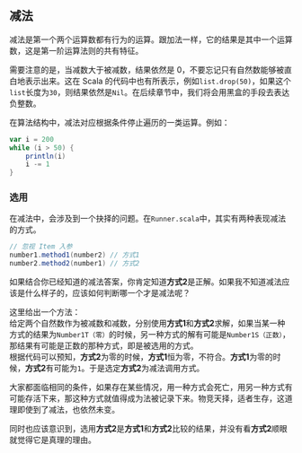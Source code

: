 ## 减法
减法是第一个两个运算数都有行为的运算。跟加法一样，它的结果是其中一个运算数，这是第一阶运算法则的共有特征。

需要注意的是，当减数大于被减数，结果依然是 0，不要忘记只有自然数能够被直白地表示出来。这在 Scala 的代码中也有所表示，例如`list.drop(50)`，如果这个`list`长度为`30`，则结果依然是`Nil`。在后续章节中，我们将会用黑盒的手段去表达负整数。

在算法结构中，减法对应根据条件停止遍历的一类运算。例如：
```scala
var i = 200
while (i > 50) {
    println(i)
    i -= 1
}
```

### 选用
在减法中，会涉及到一个抉择的问题。在`Runner.scala`中，其实有两种表现减法的方式。
```scala
// 忽视 Item 入参
number1.method1(number2) // 方式1
number2.method2(number1) // 方式2
```
如果结合你已经知道的减法答案，你肯定知道**方式2**是正解。如果我不知道减法应该是什么样子的，应该如何判断哪一个才是减法呢？

这里给出一个方法：  
给定两个自然数作为被减数和减数，分别使用**方式1**和**方式2**求解，如果当某一种方式的结果为`Number1T（零）`的时候，另一种方式的解有可能是`Number1S（正数）`，那结果有可能是正数的那种方式，即是被选用的方式。  
根据代码可以预知，**方式2**为零的时候，**方式1**恒为零，不符合。**方式1**为零的时候，**方式2**有可能为`1`。于是选定**方式2**为减法调用方式。

大家都面临相同的条件，如果存在某些情况，用一种方式会死亡，用另一种方式有可能存活下来，那这种方式就值得成为法被记录下来。物竞天择，适者生存，这道理即使到了减法，也依然未变。

同时也应该意识到，选用**方式2**是**方式1**和**方式2**比较的结果，并没有看**方式2**顺眼就觉得它是真理的理由。